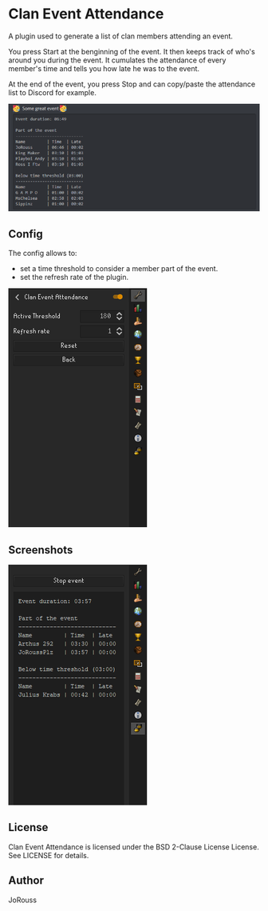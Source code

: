 Clan Event Attendance
=====================

A plugin used to generate a list of clan members attending an event.

You press Start at the benginning of the event. It then keeps track of who's around you during the event. It cumulates the attendance of every member's time and tells you how late he was to the event.

At the end of the event, you press Stop and can copy/paste the attendance list to Discord for example.

![Discord report](/assets/ClanEventAttendance3.png "Discord report")

Config
------

The config allows to:
- set a time threshold to consider a member part of the event.
- set the refresh rate of the plugin.

![Config Page](/assets/ClanEventAttendance2.png "Config Page")

Screenshots
-----------

![Fake event](/assets/ClanEventAttendance1.png "Fake event")

License
-------
Clan Event Attendance is licensed under the BSD 2-Clause License License. See LICENSE for details.

Author
------
JoRouss